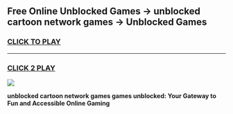 
## Free Online Unblocked Games → unblocked cartoon network games → Unblocked Games
<h3>
<a href="https://premium.freeplayer.one?title=unblocked_cartoon_network_games&ref=21F">CLICK TO PLAY</a></h3>
<hr>

<h3>
<a href="https://premium.freeplayer.one?title=unblocked_cartoon_network_games&ref=21F">CLICK 2 PLAY</a>
  
</h3>

<a href="https://premium.freeplayer.one?title=unblocked_cartoon_network_games&ref=21F/"><img src="https://clearcache.store/games.png"></a>


**unblocked cartoon network games games unblocked: Your Gateway to Fun and Accessible Online Gaming**

